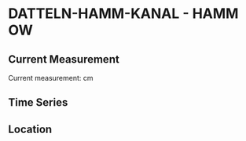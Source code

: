 # DATTELN-HAMM-KANAL - HAMM OW

## Current Measurement

Current measurement: <Value topic="rivers/pegel-online/DHK/HAMM_OW/measurementValue"/> cm

## Time Series

<TimeSeries topic="rivers/pegel-online/DHK/HAMM_OW/measurementValue" period="week" />

## Location

<WorldMap>
  <Marker lat="51.693781744480575" lon="7.842759417458161" labelTopic="rivers/pegel-online/DHK/HAMM_OW" />
</WorldMap>
